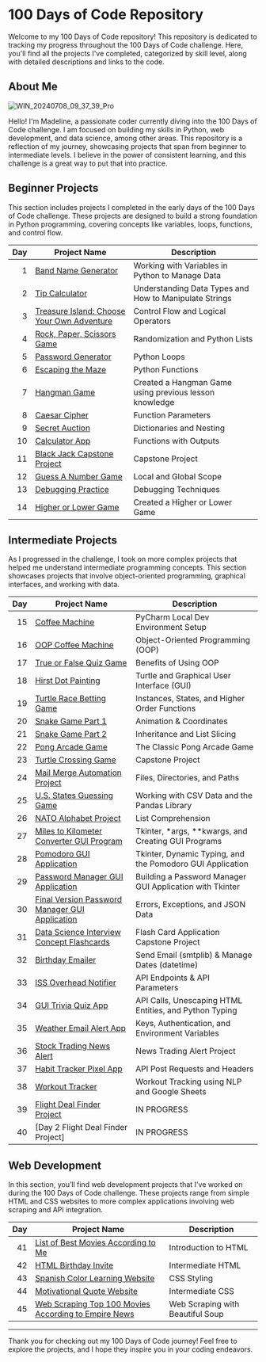 # 100 Days of Code Repository

Welcome to my 100 Days of Code repository! This repository is dedicated to tracking my progress throughout the 100 Days of Code challenge. Here, you'll find all the projects I've completed, categorized by skill level, along with detailed descriptions and links to the code.

## About Me


![WIN_20240708_09_37_39_Pro](https://github.com/user-attachments/assets/b3a058e1-3939-4ad4-9be7-316de6d605b9)



Hello! I'm Madeline, a passionate coder currently diving into the 100 Days of Code challenge. I am focused on building my skills in Python, web development, and data science, among other areas. This repository is a reflection of my journey, showcasing projects that span from beginner to intermediate levels. I believe in the power of consistent learning, and this challenge is a great way to put that into practice.

## Beginner Projects

This section includes projects I completed in the early days of the 100 Days of Code challenge. These projects are designed to build a strong foundation in Python programming, covering concepts like variables, loops, functions, and control flow.

| Day | Project Name | Description |
|----:|--------------|-------------|
| 1   | [Band Name Generator](Day01-Band_Name_Generator) | Working with Variables in Python to Manage Data |
| 2   | [Tip Calculator](https://github.com/madelinecambo/100_Days_Of_Code_Python/tree/master/Day02-Tip_Calculator) | Understanding Data Types and How to Manipulate Strings |
| 3   | [Treasure Island: Choose Your Own Adventure](https://github.com/madelinecambo/100_Days_Of_Code_Python/tree/master/Day03-Treasure_Island_Game) | Control Flow and Logical Operators |
| 4   | [Rock, Paper, Scissors Game](https://github.com/madelinecambo/100_Days_Of_Code_Python/tree/master/Day04-Rock_Paper_Scissors_Game) | Randomization and Python Lists |
| 5   | [Password Generator](https://github.com/madelinecambo/100_Days_Of_Code_Python/tree/master/Day05-Password_Generator) | Python Loops |
| 6   | [Escaping the Maze](https://github.com/madelinecambo/100_Days_Of_Code_Python/tree/master/Day06-Maze_Navigator) | Python Functions |
| 7   | [Hangman Game](https://github.com/madelinecambo/100_Days_Of_Code_Python/tree/master/Day07-Hangman) | Created a Hangman Game using previous lesson knowledge |
| 8   | [Caesar Cipher](https://github.com/madelinecambo/100_Days_Of_Code_Python/tree/master/Day08-Caesar-Cipher) | Function Parameters |
| 9   | [Secret Auction](https://github.com/madelinecambo/100_Days_Of_Code_Python/tree/master/Day09-Silent_Auction) | Dictionaries and Nesting |
| 10  | [Calculator App](https://github.com/madelinecambo/100_Days_Of_Code_Python/tree/master/Day10-Calculator_App) | Functions with Outputs |
| 11  | [Black Jack Capstone Project](https://github.com/madelinecambo/100_Days_Of_Code_Python/tree/master/Day11-BlackJack) | Capstone Project |
| 12  | [Guess A Number Game](https://github.com/madelinecambo/100_Days_Of_Code_Python/blob/master/Day12-Number_Guessing_Game/readme.md) | Local and Global Scope |
| 13  | [Debugging Practice](https://github.com/madelinecambo/100_Days_Of_Code_Python/tree/master/Day13-Debugging) | Debugging Techniques |
| 14  | [Higher or Lower Game](https://github.com/madelinecambo/100_Days_Of_Code_Python/blob/master/Day14-Higher_Lower_Game/readme.md) | Created a Higher or Lower Game |

## Intermediate Projects

As I progressed in the challenge, I took on more complex projects that helped me understand intermediate programming concepts. This section showcases projects that involve object-oriented programming, graphical interfaces, and working with data.

| Day | Project Name | Description |
|----:|--------------|-------------|
| 15  | [Coffee Machine](https://github.com/madelinecambo/100_Days_Of_Code_Python/tree/master/Day15-Coffee_Machine) | PyCharm Local Dev Environment Setup |
| 16  | [OOP Coffee Machine](https://github.com/madelinecambo/100_Days_Of_Code_Python/tree/master/Day16-OOP_Coffee_Machine) | Object-Oriented Programming (OOP) |
| 17  | [True or False Quiz Game](https://github.com/madelinecambo/100_Days_Of_Code_Python/tree/master/Day17-True_or_False_Quiz_Game) | Benefits of Using OOP |
| 18  | [Hirst Dot Painting](https://github.com/madelinecambo/100_Days_Of_Code_Python/tree/master/Day18-Hirst_Painting_Project) | Turtle and Graphical User Interface (GUI) |
| 19  | [Turtle Race Betting Game](https://github.com/madelinecambo/100_Days_Of_Code_Python/tree/master/Day19-Etch-A-Sketch_and_Turtle_Races) | Instances, States, and Higher Order Functions |
| 20  | [Snake Game Part 1](https://github.com/madelinecambo/100_Days_Of_Code_Python/tree/master/Day20-Snake_Game-Part1) | Animation & Coordinates |
| 21  | [Snake Game Part 2](https://github.com/madelinecambo/100_Days_Of_Code_Python/tree/master/Day21-Snake_Game-Part2) | Inheritance and List Slicing |
| 22  | [Pong Arcade Game](https://github.com/madelinecambo/100_Days_Of_Code_Python/tree/master/Day22-Pong_Arcade_Game) | The Classic Pong Arcade Game |
| 23  | [Turtle Crossing Game](https://github.com/madelinecambo/100_Days_Of_Code_Python/tree/master/Day23-Turtle_Crossing_Capstone) | Capstone Project |
| 24  | [Mail Merge Automation Project](https://github.com/madelinecambo/100_Days_Of_Code_Python/tree/master/Day24-Mail_Merge_Project) | Files, Directories, and Paths |
| 25  | [U.S. States Guessing Game](https://github.com/madelinecambo/100_Days_Of_Code_Python/tree/master/Day25-US_State_Naming_Game) | Working with CSV Data and the Pandas Library |
| 26  | [NATO Alphabet Project](https://github.com/madelinecambo/100_Days_Of_Code_Python/tree/master/Day26-NATO_Alphabet_Project) | List Comprehension |
| 27  | [Miles to Kilometer Converter GUI Program](https://github.com/madelinecambo/100_Days_Of_Code_Python/tree/master/Day27-Miles_to_Kilometer_Converter) | Tkinter, *args, **kwargs, and Creating GUI Programs |
| 28  | [Pomodoro GUI Application](https://github.com/madelinecambo/100_Days_Of_Code_Python/tree/master/Day28-Pomodoro_Timer) | Tkinter, Dynamic Typing, and the Pomodoro GUI Application |
| 29  | [Password Manager GUI Application](https://github.com/madelinecambo/100_Days_Of_Code_Python/tree/master/Day29-Password_Manager) | Building a Password Manager GUI Application with Tkinter |
| 30  | [Final Version Password Manager GUI Application](https://github.com/madelinecambo/100_Days_Of_Code_Python/tree/master/Day30-Password-Manager_Final) | Errors, Exceptions, and JSON Data |
| 31  | [Data Science Interview Concept Flashcards](https://github.com/madelinecambo/100_Days_Of_Code_Python/tree/master/Day31-Flash_Cards) | Flash Card Application Capstone Project |
| 32  | [Birthday Emailer](https://github.com/madelinecambo/100_Days_Of_Code_Python/tree/master/Day32-Birthday_Email_Sender) | Send Email (smtplib) & Manage Dates (datetime) |
| 33  | [ISS Overhead Notifier](https://github.com/madelinecambo/100_Days_Of_Code_Python/tree/master/Day33-Overhead_Notifier_Project) | API Endpoints & API Parameters |
| 34  | [GUI Trivia Quiz App](https://github.com/madelinecambo/100_Days_Of_Code_Python/tree/master/Day34-Trivia_Quiz_App) | API Calls, Unescaping HTML Entities, and Python Typing |
| 35  | [Weather Email Alert App](https://github.com/madelinecambo/100_Days_Of_Code_Python/tree/master/Day35-Weather_Email_App) | Keys, Authentication, and Environment Variables |
| 36  | [Stock Trading News Alert](https://github.com/madelinecambo/100_Days_Of_Code_Python/tree/master/Day36-Stock_Trading_News_Alert) | News Trading Alert Project |
| 37  | [Habit Tracker Pixel App](https://github.com/madelinecambo/100_Days_Of_Code_Python/tree/master/Day37-Habit_Tracker) | API Post Requests and Headers |
| 38  | [Workout Tracker](https://github.com/madelinecambo/100_Days_Of_Code_Python/tree/master/Day38-Workout_Tracker) | Workout Tracking using NLP and Google Sheets |
| 39  | [Flight Deal Finder Project](https://github.com/madelinecambo/100_Days_Of_Code_Python/tree/master/Day39-Flight_Deal_Finder) | IN PROGRESS |
| 40  | [Day 2 Flight Deal Finder Project] | IN PROGRESS |

## Web Development

In this section, you’ll find web development projects that I've worked on during the 100 Days of Code challenge. These projects range from simple HTML and CSS websites to more complex applications involving web scraping and API integration.

| Day | Project Name | Description |
|----:|--------------|-------------|
| 41  | [List of Best Movies According to Me](https://github.com/madelinecambo/100_Days_Of_Code_Python/blob/master/Day41-Intro_To_HTML/readme.md) | Introduction to HTML |
| 42  | [HTML Birthday Invite](https://github.com/madelinecambo/100_Days_Of_Code_Python/blob/master/Day42-Intermediate_HTML/readme.md) | Intermediate HTML |
| 43  | [Spanish Color Learning Website](https://github.com/madelinecambo/100_Days_Of_Code_Python/blob/master/Day43-CSS_Styling/readme.md) | CSS Styling |
| 44  | [Motivational Quote Website](https://github.com/madelinecambo/100_Days_Of_Code_Python/blob/master/Day44-Intermediate_CSS/readme.md) | Intermediate CSS |
| 45  | [Web Scraping Top 100 Movies According to Empire News](https://github.com/madelinecambo/100_Days_Of_Code_Python/blob/master/Day45-Web_Scraping/readme.md) | Web Scraping with Beautiful Soup |

---

Thank you for checking out my 100 Days of Code journey! Feel free to explore the projects, and I hope they inspire you in your coding endeavors.
